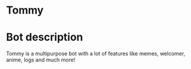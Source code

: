 # Tommy

 


# Bot description
Tommy is a multipurpose bot with a lot of features like memes, welcomer, anime, logs and much more!
